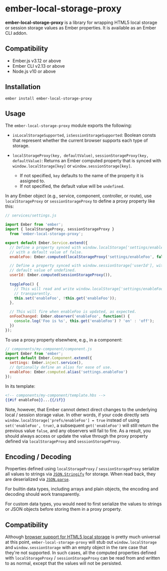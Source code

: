 # ember-local-storage-proxy

**ember-local-storage-proxy** is a library for wrapping HTML5 local storage or
session storage values as Ember properties. It is available as an Ember CLI
addon.


Compatibility
------------------------------------------------------------------------------

* Ember.js v3.12 or above
* Ember CLI v2.13 or above
* Node.js v10 or above


Installation
------------------------------------------------------------------------------

```
ember install ember-local-storage-proxy
```

## Usage

The `ember-local-storage-proxy` module exports the following:

- `isLocalStorageSupported`, `isSessionStorageSupported`: Boolean consts that
  represent whether the current browser supports each type of storage.

- `localStorageProxy(key, defaultValue)`, `sessionStorageProxy(key,
  defaultValue)`: Returns an Ember computed property that is synced with
  `window.localStorage[key]` or `window.sessionStorage[key]`.
  * If not specified, `key` defaults to the name of the property it is assigned
    to.
  * If not specified, the default value will be `undefined`.

In any Ember object (e.g., service, component, controller, or route), use
`localStorageProxy` or `sessionStorageProxy` to define a proxy property
like this:

```javascript
// services/settings.js

import Ember from 'ember';
import { localStorageProxy, sessionStorageProxy }
  from 'ember-local-storage-proxy';

export default Ember.Service.extend({
  // Define a property synced with window.localStorage['settings/enableFoo'],
  // with a default value of false.
  enableFoo: Ember.computed(localStorageProxy('settings/enableFoo', false)),

  // Define a property synced with window.sessionStorage['userId'], with a
  // default value of undefined.
  userId: Ember.computed(sessionStorageProxy()),
  
  toggleFoo() {
    // This will read and write window.localStorage['settings/enableFoo']
    // transparently.
    this.set('enableFoo', !this.get('enableFoo'));
  },

  // This will fire when enableFoo is updated, as expected.
  onFooChanged: Ember.observer('enableFoo', function() {
    console.log('Foo is %s', this.get('enableFoo') ? 'on' : 'off');
  })
});
```
To use a proxy property elsewhere, e.g., in a component:
```javascript
// components/my-component/component.js
import Ember from 'ember';
export default Ember.Component.extend({
  settings: Ember.inject.service(),
  // Optionally define an alias for ease of use.
  enableFoo: Ember.computed.alias('settings.enableFoo')
});
```
In its template:
```handlebars
<!-- components/my-component/template.hbs -->
{{#if enableFoo}}...{{/if}}
```
Note, however, that Ember cannot detect direct changes to the underlying local /
session storage value. In other words, if your code directly sets
`window.localStorage['prefs/enableFoo'] = true` instead of using
`set('enableFoo', true)`, a subsequent `get('enableFoo')` will still return the
previous value `false`, and any observers will fail to fire.  As a result, you
should always access or update the value through the proxy property defined via
`localStorageProxy` and `sessionStorageProxy`.

## Encoding / Decoding

Properties defined using `localStorageProxy` / `sessionStorageProxy`
serialize all values to strings via
[`JSON.Stringify`](https://developer.mozilla.org/en-US/docs/Web/JavaScript/Reference/Global_Objects/JSON/stringify)
for storage. When read back, they are deserialized via
[`JSON.parse`](https://developer.mozilla.org/en-US/docs/Web/JavaScript/Reference/Global_Objects/JSON/parse).

For builtin data types, including arrays and plain objects, the encoding and
decoding should work transparently.

For custom data types, you would need to first serialize the values to strings
or JSON objects before storing them in a proxy property.

## Compatibility

Although [browser support for HTML5 local
storage](http://caniuse.com/#feat=namevalue-storage) is pretty much universal at
this point, `ember-local-storage-proxy` will stub out `window.localStorage` and
`window.sessionStorage` with an empty object in the rare case that they're not
supported. In such cases, all the computed properties defined with
`localStorageProxy` / `sessionStorageProxy` can be read from and written
to as normal, except that the values will not be persisted.

